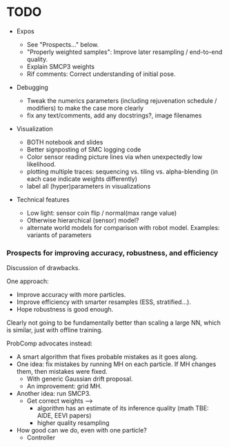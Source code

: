 # TODO

* Expos
  * See "Prospects..." below.
  * "Properly weighted samples":  Improve later resampling / end-to-end quality.
  * Explain SMCP3 weights
  * Rif comments: Correct understanding of initial pose.

* Debugging
  * Tweak the numerics parameters (including rejuvenation schedule / modifiers) to make the case more clearly
  * fix any text/comments, add any docstrings?, image filenames

* Visualization
  * BOTH notebook and slides
  * Better signposting of SMC logging code
  * Color sensor reading picture lines via when unexpectedly low likelihood.
  * plotting multiple traces: sequencing vs. tiling vs. alpha-blending (in each case indicate weights differently)
  * label all (hyper)parameters in visualizations

* Technical features
  * Low light: sensor coin flip / normal(max range value)
  * Otherwise hierarchical (sensor) model?
  * alternate world models for comparison with robot model.  Examples: variants of parameters



### Prospects for improving accuracy, robustness, and efficiency

Discussion of drawbacks.

One approach:
* Improve accuracy with more particles.
* Improve efficiency with smarter resamples (ESS, stratified...).
* Hope robustness is good enough.

Clearly not going to be fundamentally better than scaling a large NN, which is similar, just with offline training.

ProbComp advocates instead:
* A smart algorithm that fixes probable mistakes as it goes along.
* One idea: fix mistakes by running MH on each particle.  If MH changes them, then mistakes were fixed.
  * With generic Gaussian drift proposal.
  * An improvement: grid MH.
* Another idea: run SMCP3.
  * Get correct weights —>
    * algorithm has an estimate of its inference quality (math TBE: AIDE, EEVI papers)
    * higher quality resampling
* How good can we do, even with one particle?
  * Controller